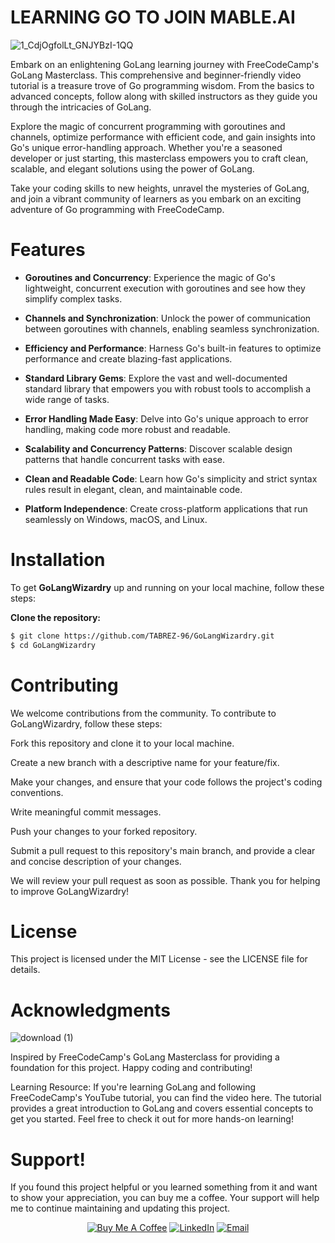 # LEARNING GO TO JOIN MABLE.AI

![1_CdjOgfolLt_GNJYBzI-1QQ](https://github.com/TABREZ-96/GoLangWizardry/assets/114156392/8819dca9-6341-4c64-827a-b329f86e86b9)

Embark on an enlightening GoLang learning journey with FreeCodeCamp's GoLang Masterclass. This comprehensive and beginner-friendly video tutorial is a treasure trove of Go programming wisdom. From the basics to advanced concepts, follow along with skilled instructors as they guide you through the intricacies of GoLang.

Explore the magic of concurrent programming with goroutines and channels, optimize performance with efficient code, and gain insights into Go's unique error-handling approach. Whether you're a seasoned developer or just starting, this masterclass empowers you to craft clean, scalable, and elegant solutions using the power of GoLang.

Take your coding skills to new heights, unravel the mysteries of GoLang, and join a vibrant community of learners as you embark on an exciting adventure of Go programming with FreeCodeCamp.

# Features

- **Goroutines and Concurrency**: Experience the magic of Go's lightweight, concurrent execution with goroutines and see how they simplify complex tasks.

- **Channels and Synchronization**: Unlock the power of communication between goroutines with channels, enabling seamless synchronization.

- **Efficiency and Performance**: Harness Go's built-in features to optimize performance and create blazing-fast applications.

- **Standard Library Gems**: Explore the vast and well-documented standard library that empowers you with robust tools to accomplish a wide range of tasks.

- **Error Handling Made Easy**: Delve into Go's unique approach to error handling, making code more robust and readable.

- **Scalability and Concurrency Patterns**: Discover scalable design patterns that handle concurrent tasks with ease.

- **Clean and Readable Code**: Learn how Go's simplicity and strict syntax rules result in elegant, clean, and maintainable code.

- **Platform Independence**: Create cross-platform applications that run seamlessly on Windows, macOS, and Linux.

# Installation

To get **GoLangWizardry** up and running on your local machine, follow these steps:

 **Clone the repository:**

   ```bash
   $ git clone https://github.com/TABREZ-96/GoLangWizardry.git
   $ cd GoLangWizardry
   ```

# Contributing
We welcome contributions from the community. To contribute to GoLangWizardry, follow these steps:

Fork this repository and clone it to your local machine.

Create a new branch with a descriptive name for your feature/fix.

Make your changes, and ensure that your code follows the project's coding conventions.

Write meaningful commit messages.

Push your changes to your forked repository.

Submit a pull request to this repository's main branch, and provide a clear and concise description of your changes.

We will review your pull request as soon as possible. Thank you for helping to improve GoLangWizardry!

# License
This project is licensed under the MIT License - see the LICENSE file for details.

# Acknowledgments

![download (1)](https://github.com/TABREZ-96/GoLangWizardry/assets/114156392/b572f01f-b714-4d62-940e-c4372d597914)

Inspired by FreeCodeCamp's GoLang Masterclass for providing a foundation for this project.
Happy coding and contributing!

Learning Resource: If you're learning GoLang and following FreeCodeCamp's YouTube tutorial, you can find the video here. The tutorial provides a great introduction to GoLang and covers essential concepts to get you started. Feel free to check it out for more hands-on learning!

# Support!
If you found this project helpful or you learned something from it and want to show your appreciation, you can buy me a coffee. Your support will help me to continue maintaining and updating this project.
<p align="center">
  <a href="https://www.buymeacoffee.com/TABREZx96"><img src="https://www.buymeacoffee.com/assets/img/custom_images/orange_img.png" alt="Buy Me A Coffee"></a>
  <a href="https://www.linkedin.com/in/tabrez-sayed-b661641b8/"><img src="https://img.shields.io/badge/LinkedIn-0077B5?style=for-the-badge&logo=linkedin&logoColor=white" alt="LinkedIn"></a>
  <a href="mailto:tabrez78546@gmail.com"><img src="https://img.shields.io/badge/Gmail-D14836?style=for-the-badge&logo=gmail&logoColor=white" alt="Email"></a>
</p>



